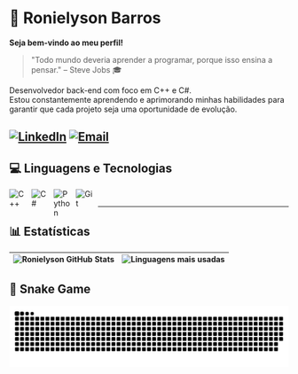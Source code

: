 # 👻 Ronielyson Barros
**Seja bem-vindo ao meu perfil!**
> "Todo mundo deveria aprender a programar, porque isso ensina a pensar." – Steve Jobs 🎓

Desenvolvedor back-end com foco em C++ e C#. <br/>
Estou constantemente aprendendo e aprimorando minhas habilidades para garantir que cada projeto seja uma oportunidade de evolução.

[![LinkedIn](https://img.shields.io/badge/-LinkedIn-0A66C2?style=for-the-badge&logo=linkedin&logoColor=white)](https://www.linkedin.com/in/ronielyson-barros/)
[![Email](https://img.shields.io/badge/-Email-D14836?style=for-the-badge&logo=gmail&logoColor=white)](mailto:ronielysonxoliveira@gmail.com)
---
## 💻 Linguagens e Tecnologias
<img align="left" alt="C++" title="C++" width="30px" style="padding-right: 10px;" src="https://cdn.jsdelivr.net/gh/devicons/devicon@latest/icons/cplusplus/cplusplus-original.svg" />
<img align="left" alt="C#" title="C#" width="30px" style="padding-right: 10px;" src="https://cdn.jsdelivr.net/gh/devicons/devicon@latest/icons/csharp/csharp-original.svg" />
<img align="left" alt="Python" title="Python" width="30px" style="padding-right: 10px;" src="https://cdn.jsdelivr.net/gh/devicons/devicon@latest/icons/python/python-original.svg" />
<img align="left" alt="Git" title="Git" width="30px" style="padding-right: 10px;" src="https://cdn.jsdelivr.net/gh/devicons/devicon@latest/icons/git/git-original.svg" />
<br/>

---
## 📊 Estatísticas
| ![Ronielyson GitHub Stats](https://github-readme-stats.vercel.app/api?username=r-onielyson&show_icons=true&theme=tokyonight&include_all_commits=true&locale=pt-br) | ![Linguagens mais usadas](https://github-readme-stats.vercel.app/api/top-langs/?username=r-onielyson&theme=tokyonight&layout=compact&custom_title=Tecnologias&langs_count=9) |
| --- | --- |


## 🐍 Snake Game
![snake gif](https://github.com/r-onielyson/r-onielyson/blob/output/github-snake-dark.svg?palette=github-dark)

